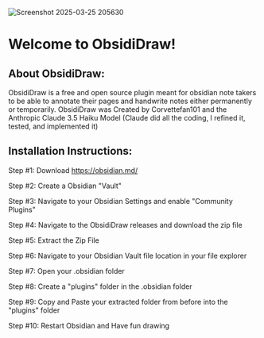 ![Screenshot 2025-03-25 205630](https://github.com/user-attachments/assets/e612439c-e136-410c-b709-ace9822becce)
# Welcome to ObsidiDraw! 
## About ObsidiDraw:
ObsidiDraw is a free and open source plugin meant for obsidian note takers to be able to annotate their pages and handwrite notes either permanently or temporarily. 
ObsidiDraw was Created by Corvettefan101 and the Anthropic Claude 3.5 Haiku Model (Claude did all the coding, I refined it, tested, and implemented it)
## Installation Instructions:
Step #1: Download https://obsidian.md/

Step #2: Create a Obsidian "Vault"

Step #3: Navigate to your Obsidian Settings and enable "Community Plugins"

Step #4: Navigate to the ObsidiDraw releases and download the zip file

Step #5: Extract the Zip File

Step #6: Navigate to your Obsidian Vault file location in your file explorer 

Step #7: Open your .obsidian folder

Step #8: Create a "plugins" folder in the .obsidian folder

Step #9: Copy and Paste your extracted folder from before into the "plugins" folder 

Step #10: Restart Obsidian and Have fun drawing 

